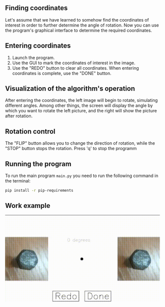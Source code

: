## Finding coordinates
Let's assume that we have learned to somehow find the coordinates of interest in order to further determine the angle of rotation. Now you can use the program's graphical interface to determine the required coordinates.

## Entering coordinates
1. Launch the program.
2. Use the GUI to mark the coordinates of interest in the image.
3. Use the "REDO" button to clear all coordinates. When entering coordinates is complete, use the "DONE" button.

## Visualization of the algorithm's operation
After entering the coordinates, the left image will begin to rotate, simulating different angles. Among other things, the screen will display the angle by which you want to rotate the left picture, and the right will show the picture after rotation.

## Rotation control
The "FLIP" button allows you to change the direction of rotation, while the "STOP" button stops the rotation. Press 'q' to stop the programm

## Running the program
To run the main program `main.py` you need to run the following command in the terminal:
```bash
pip install -r pip-requirements
```

## Work example
![](https://github.com/Bulat-Mukhametdinov/angle_rotate/blob/main/example.gif)
